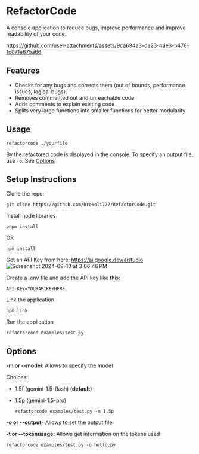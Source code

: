 # RefactorCode
A console application to reduce bugs, improve performance and improve readability of your code.

https://github.com/user-attachments/assets/9ca694a3-da23-4ae3-b476-1c071e675a66

## Features
- Checks for any bugs and corrects them (out of bounds, performance issues, logical bugs).
- Removes commented out and unreachable code
- Adds comments to explain existing code
- Splits very large functions into smaller functions for better modularity

## Usage

```
refactorcode ./yourfile
```
By the refactored code is displayed in the console. To specify an output file, use `-o`. See [Options](#options)

## Setup Instructions

Clone the repo:
```
git clone https://github.com/brokoli777/RefactorCode.git
```

Install node libraries
```
pnpm install
```
OR
```
npm install
```
Get an API Key from here: https://ai.google.dev/aistudio 
![Screenshot 2024-09-10 at 3 06 46 PM](https://github.com/user-attachments/assets/958f2257-f16e-4254-ac59-d5342be36b43)

Create a .env file and add the API key like this:
```
API_KEY=YOURAPIKEYHERE
```

Link the application
```
npm link
```

Run the application
```
refactorcode examples/test.py
```

## Options

**-m or --model**: Allows to specify the model

Choices: 
- 1.5f (gemini-1.5-flash) (**default**)
- 1.5p (gemini-1.5-pro)

  ```
  refactorcode examples/test.py -m 1.5p
  ```

**-o or --output**- Allows to set the output file 

**-t or --tokenusage:** Allows get information on the tokens used

```
refactorcode examples/test.py -o hello.py
```









